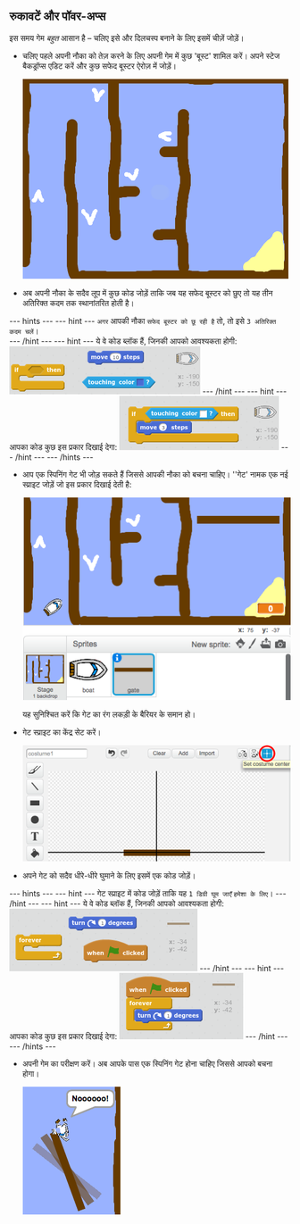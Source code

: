 ## रुकावटें और पॉवर-अप्स

इस समय गेम _बहुत_ आसान है – चलिए इसे और दिलचस्प बनाने के लिए इसमें चीज़ें जोड़ें।

+ चलिए पहले अपनी नौका को तेज़ करने के लिए अपनी गेम में कुछ 'बूस्ट' शामिल करें। अपने स्टेज बैकड्रॉप्स एडिट करें और कुछ सफेद बूस्टर ऐरोज़ में जोड़ें।

	![screenshot](images/boat-boost.png)

+ अब अपनी नौका के सदैव लूप में कुछ कोड जोड़ें ताकि जब यह सफेद बूस्टर को छुए तो यह तीन अतिरिक्त कदम तक स्थानांतरित होती है।

--- hints ---
--- hint ---
`अगर` आपकी नौका `सफेद बूस्टर को छू रही है` तो, तो इसे `3 अतिरिक्त कदम चलें`।  
--- /hint ---
--- hint ---
ये वे कोड ब्लॉक हैं, जिनकी आपको आवश्यकता होगी:
![screenshot](images/boat-boost-blocks.png)
--- /hint ---
--- hint ---
आपका कोड कुछ इस प्रकार दिखाई देगा:
![screenshot](images/boat-boost-code.png)
--- /hint ---
--- /hints ---

+ आप एक स्पिनिंग गेट भी जोड़ सकते हैं जिससे आपकी नौका को बचना चाहिए। ''गेट' नामक एक नई स्प्राइट जोड़ें जो इस प्रकार दिखाई देती है:

	![screenshot](images/boat-gate.png)

	यह सुनिश्चित करें कि गेट का रंग लकड़ी के बैरियर के समान हो।

+ गेट स्प्राइट का केंद्र सेट करें।

	![screenshot](images/boat-center.png)

+ अपने गेट को सदैव धीरे-धीरे घुमाने के लिए इसमें एक कोड जोड़ें।

--- hints ---
--- hint ---
गेट स्प्राइट में कोड जोड़ें ताकि यह `1 डिग्री घूम जाएँ` `हमेशा के लिए`।
--- /hint ---
--- hint ---
ये वे कोड ब्लॉक हैं, जिनकी आपको आवश्यकता होगी:
![screenshot](images/boat-spin-blocks.png)
--- /hint ---
--- hint ---
आपका कोड कुछ इस प्रकार दिखाई देगा:
![screenshot](images/boat-spin-code.png)
--- /hint ---
--- /hints ---


+ अपनी गेम का परीक्षण करें। अब आपके पास एक स्पिनिंग गेट होना चाहिए जिससे आपको बचना होगा।

	![screenshot](images/boat-gate-test.png)
